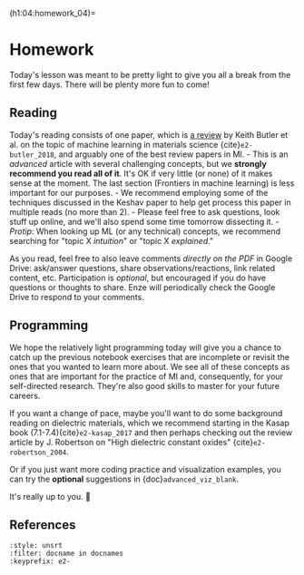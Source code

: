 (h1:04:homework_04)=
# Homework

Today's lesson was meant to be pretty light to give you all a break from the first few days.
There will be plenty more fun to come!

## Reading  

Today's reading consists of one paper, which is [a review](https://drive.google.com/file/d/1m908yMJb6WnSuxqlvpx_m-ey7xCblkhy/view?usp=sharing) by Keith Butler et al. on the topic of machine learning in materials science {cite}`e2-butler_2018`, and arguably one of the best review papers in MI.
    - This is an _advanced_ article with several challenging concepts, but we **strongly recommend you read all of it**.
    It's OK if very little (or none) of it makes sense at the moment.
    The last section (Frontiers in machine learning) is less important for our purposes.
    - We recommend employing some of the techniques discussed in the Keshav paper to help get process this paper in multiple reads (no more than 2).
    - Please feel free to ask questions, look stuff up online, and we'll also spend some time tomorrow dissecting it.
        - _Protip_: When looking up ML (or any technical) concepts, we recommend searching for "topic X _intuition_" or "topic X _explained_."


As you read, feel free to also leave comments _directly on the PDF_ in Google Drive: ask/answer questions, share observations/reactions, link related content, etc.
Participation is _optional_, but encouraged if you do have questions or thoughts to share.
Enze will periodically check the Google Drive to respond to your comments.



## Programming

We hope the relatively light programming today will give you a chance to catch up the previous notebook exercises that are incomplete or revisit the ones that you wanted to learn more about.
We see all of these concepts as ones that are important for the practice of MI and, consequently, for your self-directed research.
They're also good skills to master for your future careers.

If you want a change of pace, maybe you'll want to do some background reading on dielectric materials, which we recommend starting in the Kasap book (7.1-7.4){cite}`e2-kasap_2017` and then perhaps checking out the review article by J. Robertson on "High dielectric constant oxides" {cite}`e2-robertson_2004`.

Or if you just want more coding practice and visualization examples, you can try the **optional** suggestions in {doc}`advanced_viz_blank`.

It's really up to you. 🙂



## References

```{bibliography}
:style: unsrt
:filter: docname in docnames
:keyprefix: e2-
```

